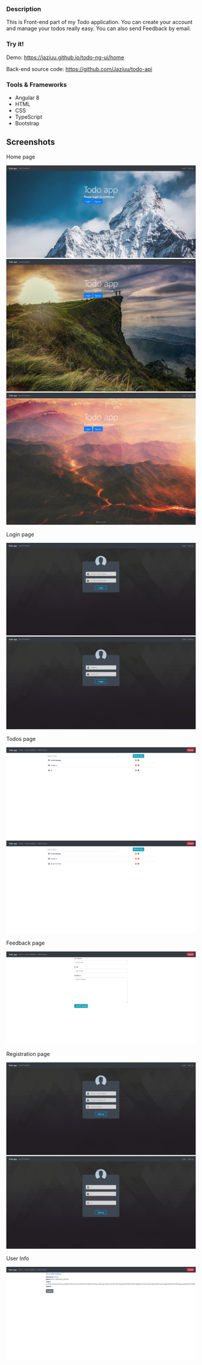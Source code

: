 ### Description

This is Front-end part of my Todo application.
You can create your account and manage your todos really easy.
You can also send Feedback by email.

### Try it!

Demo: https://jaziuu.github.io/todo-ng-ui/home

Back-end source code: https://github.com/Jaziuu/todo-api

### Tools & Frameworks
   * Angular 8
   * HTML
   * CSS
   * TypeScript
   * Bootstrap
   
## Screenshots

Home page

![](https://github.com/Jaziuu/todo-ng-ui/blob/master/img/Home.png)
![](https://github.com/Jaziuu/todo-ng-ui/blob/master/img/Home2.png)
![](https://github.com/Jaziuu/todo-ng-ui/blob/master/img/Home3.png)

Login page 

![](https://github.com/Jaziuu/todo-ng-ui/blob/master/img/Login.png)
![](https://github.com/Jaziuu/todo-ng-ui/blob/master/img/Login2.png)

Todos page

![](https://github.com/Jaziuu/todo-ng-ui/blob/master/img/Todos1.png)
![](https://github.com/Jaziuu/todo-ng-ui/blob/master/img/Todo2.png)

Feedback page 

![](https://github.com/Jaziuu/todo-ng-ui/blob/master/img/feedback.png)

Registration page

![](https://github.com/Jaziuu/todo-ng-ui/blob/master/img/registration.png)
![](https://github.com/Jaziuu/todo-ng-ui/blob/master/img/registration2.png)

User Info

![](https://github.com/Jaziuu/todo-ng-ui/blob/master/img/userInfo.png)

